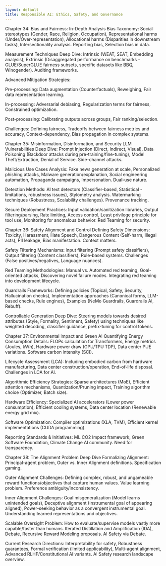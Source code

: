 ```yaml
---
layout: default
title: Responsible AI: Ethics, Safety, and Governance
---
```


Chapter 34: Bias and Fairness: In-Depth Analysis
Bias Taxonomy: Social stereotypes (Gender, Race, Religion, Occupation), Representational harms (Under/Over-representation), Allocational harms (Disparities in downstream tasks), Intersectionality analysis. Reporting bias, Selection bias in data.

Measurement Techniques Deep Dive: Intrinsic (WEAT, SEAT, Embedding analysis), Extrinsic (Disaggregated performance on benchmarks - GLUE/SuperGLUE fairness subsets, specific datasets like BBQ, Winogender). Auditing frameworks.

Advanced Mitigation Strategies:

Pre-processing: Data augmentation (Counterfactuals), Reweighing, Fair data representation learning.

In-processing: Adversarial debiasing, Regularization terms for fairness, Constrained optimization.

Post-processing: Calibrating outputs across groups, Fair ranking/selection.

Challenges: Defining fairness, Tradeoffs between fairness metrics and accuracy, Context-dependency, Bias propagation in complex systems.

Chapter 35: Misinformation, Disinformation, and Security
LLM Vulnerabilities Deep Dive: Prompt Injection (Direct, Indirect, Visual), Data Poisoning (Backdoor attacks during pre-training/fine-tuning), Model Theft/Extraction, Denial of Service. Side-channel attacks.

Malicious Use Cases Analysis: Fake news generation at scale, Personalized phishing attacks, Malware generation/explanation, Social engineering automation, Propaganda campaigns, Impersonation. Dual-use nature.

Detection Methods: AI text detectors (Classifier-based, Statistical - limitations, robustness issues), Stylometry analysis. Watermarking techniques (Robustness, Scalability challenges). Provenance tracking.

Secure Deployment Practices: Input validation/sanitization libraries, Output filtering/parsing, Rate limiting, Access control, Least privilege principle for tool use, Monitoring for anomalous behavior. Red Teaming for security.

Chapter 36: Safety Alignment and Control
Defining Safety Dimensions: Toxicity, Harassment, Hate Speech, Dangerous Content (Self-harm, Illegal acts), PII leakage, Bias manifestation. Context matters.

Safety Filtering Mechanisms: Input filtering (Prompt safety classifiers), Output filtering (Content classifiers), Rule-based systems. Challenges (False positives/negatives, Language nuances).

Red Teaming Methodologies: Manual vs. Automated red teaming, Goal-oriented attacks, Discovering novel failure modes. Integrating red teaming into development lifecycle.

Guardrails Frameworks: Defining policies (Topical, Safety, Security, Hallucination checks), Implementation approaches (Canonical forms, LLM-based checks, Rule engines), Examples (NeMo Guardrails, Guardrails AI, Rebuff).

Controllable Generation Deep Dive: Steering models towards desired attributes (Style, Formality, Sentiment, Safety) using techniques like weighted decoding, classifier guidance, prefix-tuning for control tokens.

Chapter 37: Environmental Impact and Green AI
Quantifying Energy Consumption Details: FLOPs calculation for Transformers, Energy metrics (Joules, kWh), Hardware power draw (GPU/TPU TDP), Data center PUE variations. Software carbon intensity (SCI).

Lifecycle Assessment (LCA): Including embodied carbon from hardware manufacturing, Data center construction/operation, End-of-life disposal. Challenges in LCA for AI.

Algorithmic Efficiency Strategies: Sparse architectures (MoE), Efficient attention mechanisms, Quantization/Pruning impact, Training algorithm choice (Optimizer, Batch size).

Hardware Efficiency: Specialized AI accelerators (Lower power consumption), Efficient cooling systems, Data center location (Renewable energy grid mix).

Software Optimization: Compiler optimizations (XLA, TVM), Efficient kernel implementations (CUDA programming).

Reporting Standards & Initiatives: ML CO2 Impact framework, Green Software Foundation, Climate Change AI community. Need for transparency.

Chapter 38: The Alignment Problem Deep Dive
Formalizing Alignment: Principal-agent problem, Outer vs. Inner Alignment definitions. Specification gaming.

Outer Alignment Challenges: Defining complex, robust, and ungameable reward functions/objectives that capture human values. Value learning problem. Preference ambiguity/inconsistency.

Inner Alignment Challenges: Goal misgeneralization (Model learns unintended goals), Deceptive alignment (Instrumental goal of appearing aligned), Power-seeking behavior as a convergent instrumental goal. Understanding learned representations and objectives.

Scalable Oversight Problem: How to evaluate/supervise models vastly more capable/faster than humans. Iterated Distillation and Amplification (IDA), Debate, Recursive Reward Modeling proposals. AI Safety via Debate.

Current Research Directions: Interpretability for safety, Robustness guarantees, Formal verification (limited applicability), Multi-agent alignment, Advanced RLHF/Constitutional AI variants. AI Safety research landscape overview.
